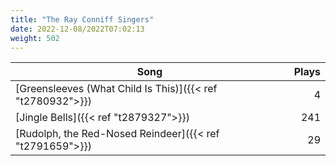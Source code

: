 ```yaml
---
title: "The Ray Conniff Singers"
date: 2022-12-08/2022T07:02:13
weight: 502
---
```




 Song | Plays 
----- | -----:
[Greensleeves (What Child Is This)]({{< ref "t2780932">}}) | 4
[Jingle Bells]({{< ref "t2879327">}}) | 241
[Rudolph, the Red-Nosed Reindeer]({{< ref "t2791659">}}) | 29

